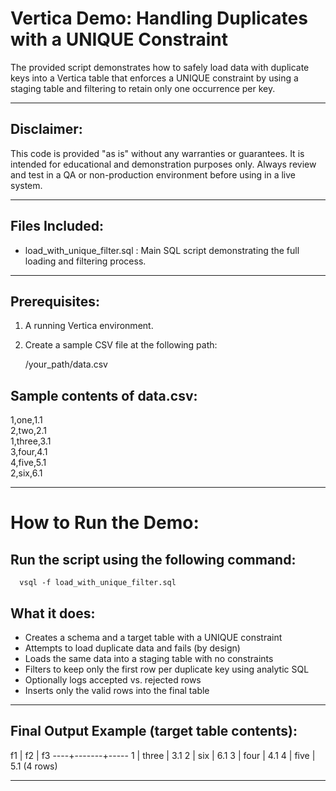 
# Vertica Demo: Handling Duplicates with a UNIQUE Constraint

The provided script demonstrates how to safely load data with duplicate keys into a Vertica table that enforces a UNIQUE constraint by using a staging table and filtering to retain only one occurrence per key.

------------------------------------------------------------------

## Disclaimer:

This code is provided "as is" without any warranties or guarantees. 
It is intended for educational and demonstration purposes only. 
Always review and test in a QA or non-production environment before using in a live system.

------------------------------------------------------------------

## Files Included:

- load_with_unique_filter.sql   : Main SQL script demonstrating the full loading and filtering process.

------------------------------------------------------------------

## Prerequisites:

1. A running Vertica environment.
2. Create a sample CSV file at the following path:

   /your_path/data.csv

## Sample contents of data.csv:

1,one,1.1  
2,two,2.1  
1,three,3.1  
3,four,4.1  
4,five,5.1  
2,six,6.1  

------------------------------------------------------------------

# How to Run the Demo:

## Run the script using the following command:
```
  vsql -f load_with_unique_filter.sql
```

## What it does:
- Creates a schema and a target table with a UNIQUE constraint
- Attempts to load duplicate data and fails (by design)
- Loads the same data into a staging table with no constraints
- Filters to keep only the first row per duplicate key using analytic SQL
- Optionally logs accepted vs. rejected rows
- Inserts only the valid rows into the final table

------------------------------------------------------------------

## Final Output Example (target table contents):

 f1 |  f2   | f3
----+-------+-----
  1 | three | 3.1
  2 | six   | 6.1
  3 | four  | 4.1
  4 | five  | 5.1
(4 rows)

------------------------------------------------------------------
